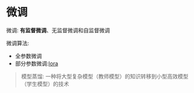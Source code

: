 # 微调

微调: **有监督微调**、无监督微调和自监督微调

微调算法: 

- 全参数微调
- 部分参数微调:[lora]()

> 模型蒸馏: 一种将大型复杂模型（教师模型）的知识转移到小型高效模型（学生模型）的技术

